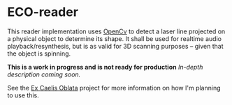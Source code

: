 ECO-reader
==========

This reader implementation uses [OpenCv](http://opencv.org) to detect a laser line projected on a physical object 
to determine its shape. It shall be used for realtime audio playback/resynthesis, but is as valid for 3D scanning purposes – 
given that the object is spinning.

**This is a work in progress and is not ready for production**
*In-depth description coming soon.*

See the [Ex Caelis Oblata](http://excaelisoblata.tumblr.com/) project for more information on how I'm planning to use this.

